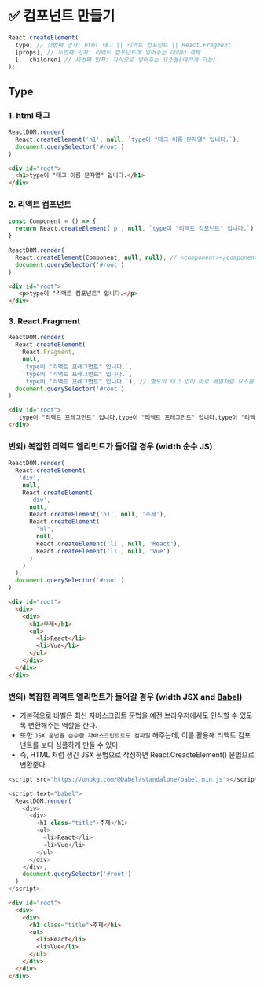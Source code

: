 # ✅ 컴포넌트 만들기
```js
React.createElement(
  type, // 첫번째 인자: html 태그 || 리액트 컴포넌트 || React.Fragment
  [props], // 두번째 인자: 리액트 컴포넌트에 넣어주는 데이터 객체
  [...children] // 세번째 인자: 자식으로 넣어주는 요소들(여러개 가능)
);
```
## Type
### 1. html 태그
```js
ReactDOM.render(
  React.createElement('h1', null, `type이 "태그 이름 문자열" 입니다.`),
  document.querySelector('#root')
)
```
```html
<div id="root">
  <h1>type이 "태그 이름 문자열" 입니다.</h1>
</div>
```
### 2. 리액트 컴포넌트
```js
const Component = () => {
  return React.createElement('p', null, `type이 "리액트 컴포넌트" 입니다.`)
}

ReactDOM.render(
  React.createElement(Component, null, null), // <component></component> = </component> 
  document.querySelector('#root')
)
```
```html
<div id="root">
   <p>type이 "리액트 컴포넌트" 입니다.</p>
</div>
```
### 3. React.Fragment
```js
ReactDOM.render(
  React.createElement(
    React.Fragment,
    null,
    `type이 "리액트 프레그먼트" 입니다.`,
    `type이 "리액트 프레그먼트" 입니다.`,
    `type이 "리액트 프레그먼트" 입니다.`), // 별도의 태그 없이 바로 배열처럼 요소를 넣고 싶을 때
  document.querySelector('#root')
)
```
```html
<div id="root">
   type이 "리액트 프레그먼트" 입니다.type이 "리액트 프레그먼트" 입니다.type이 "리액트 프레그먼트" 입니다.
</div>
```
### 번외) 복잡한 리액트 엘리먼트가 들어갈 경우 (width 순수 JS)
```js
ReactDOM.render(
  React.createElement(
   'div',
    null,
    React.createElement(
      'div',
      null,
      React.createElement('h1', null, '주제'),
      React.createElement(
        'ul',
        null,
        React.createElement('li', null, 'React'),
        React.createElement('li', null, 'Vue')
      )
    )
  ),
  document.querySelector('#root')
)
```
```html
<div id="root">
  <div>
    <div>
      <h1>주제</h1>
      <ul>
        <li>React</li>
        <li>Vue</li>
      </ul>
    </div>
  </div>
</div>
```
### 번외) 복잡한 리액트 엘리먼트가 들어갈 경우 (width JSX and [Babel](https://babeljs.io/))
* 기본적으로 바벨은 최신 자바스크립트 문법을 예전 브라우저에서도 인식할 수 있도록 변환해주는 역할을 한다.
* 또한 `JSX 문법을 순수한 자바스크립트로도 컴파일` 해주는데, 이를 활용해 리액트 컴포넌트를 보다 심플하게 만들 수 있다.  
* 즉, HTML 처럼 생긴 JSX 문법으로 작성하면 React.CreacteElement() 문법으로 변환준다.  
```js
<script src="https://unpkg.com/@babel/standalone/babel.min.js"></script>
```
```js
<script text="babel">
  ReactDOM.render(
    <div>
      <div>
        <h1 class="title">주제</h1>
        <ul>
          <li>React</li>
          <li>Vue</li>
        </ul>
      </div>
    </div>,
    document.querySelector('#root')
  )
</script> 
```
```html
<div id="root">
  <div>
    <div>
      <h1 class="title">주제</h1>
      <ul>
        <li>React</li>
        <li>Vue</li>
      </ul>
    </div>
  </div>
</div>
```
